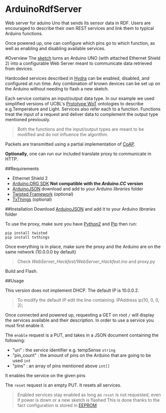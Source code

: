 # ArduinoRdfServer
Web server for aduino Uno that sends its sensor data in RDF. Users are encouraged to describe their own REST services and link them to typical Arduino functions.

Once powered up, one can configure which pins go to which function, as well as enabling and disabling available services.

#Overview
The [sketch](https://github.com/ucbl/arduinoRdfServer/tree/master/WebServer_Hackfest) turns an Arduino UNO (with attached Ethernet Shield 2) into a configurable Web Server meant to communicate data retrieved from devices.

Hardcoded services described in [Hydra](http://www.hydra-cg.com/) can be enabled, disabled, and configured at run time. Any combination of known devices can be set up on the Arduino without needing to flash a new sketch.

Each service contains an input/output data type. In our example we used simplified versions of UCBL's [Prototype WoT](https://github.com/ucbl/prototype-wot) ontologies to describe e.g.Temperature and Light. Services also refer each to a function. Functions treat the input of a request and deliver data to complement the output type mentioned previously. 

> Both the functions and the input/output types are meant to be modified and do not influence the algorithm.

Packets are transmitted using a partial implementation of [CoAP](tools.ietf.org/html/rfc7252).

**Optionally**, one can run our included translate proxy to communicate in HTTP.

##Requirements
* Ethernet Shield 2
* [Arduino.ORG SDK](http://www.arduino.org/downloads) **Not compatible with the _Arduino.CC_ version**
* [ArduinoJSON](https://github.com/bblanchon/ArduinoJson) download and add to your Arduino _libraries_ folder
* [Twisted Framework](http://twistedmatrix.com/trac/) (optional)
* [TxThings](https://github.com/mwasilak/txThings) (optional)

##Installation
Download [ArduinoJSON](https://github.com/bblanchon/ArduinoJson) and add it to your Arduino _libraries_ folder

To use the proxy, make sure you have [Python2](https://www.python.org/) and [Pip](https://pypi.python.org/pypi/pip) then run:
```
pip install twisted
pip install txthings
```
Once everything is in place, make sure the proxy and the Arduino are on the same network (10.0.0.0 by default)
> Check _WebServer_Hackfest/WebServer_Hackfest.ino_ and proxy.py

Build and Flash.

##Usage

This version does not implement DHCP. The default IP is 10.0.0.2.
> To modify the default IP edit the line containing: IPAddress ip(10, 0, 0, 2);

Once connected and powered up, requesting a GET on root ``/`` will display the services available and their description. In order to use a service you must first enable it.

The ``enable`` request is a PUT, and takes in a JSON document containing the following:
* "uri" : the service identifier e.g. tempSense ``string``
* "pin_count" : the amount of pins on the Arduino that are going to be used ``int``
* "pins" : an array of pins mentioned above ``int[]``

It enables the service on the given pins

The ``reset`` request is an empty PUT. It resets all services.

> Enabled services stay enabled as long as ``reset`` is not requested, even if power is down or a new sketch is flashed
> This is done thanks to the fact configuration is stored in [EEPROM](https://www.arduino.cc/en/Reference/EEPROM)


